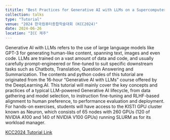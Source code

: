 ```yaml
---
tititle: "Best Practices for Generative AI with LLMs on a Supercomputer"
collection: talks
type: "Tutorial"
venue: "2024 한국컴퓨터종합학술대회 (KCC2024)"
date: 2024-06-26
location: "ICC 제주"
---
```


Generative AI with LLMs refers to the use of large language models like GPT-3 for generating human-like content, spanning text, images and even code. LLMs are trained on a vast amount of data and code, and usually carefully prompt-engineered or fine-tuned to suit specific downstream tasks such as Chatbots, Translation, Question Answering and Summarization. The contents and python codes of this tutorial are originated from the 16-hour “Generative AI with LLMs” course offered by the DeepLearning.AI. This tutorial will mainly cover the key concepts and practices of a typical LLM-powered Generative AI lifecycle, from data gathering and model selection, to instruction fine-tuning and RLHF-based alignment to human preference, to performance evaluation and deployment. For hands-on exercises, students will have access to the KISTI GPU cluster known as Neuron, which consists of 65 nodes with 260 GPUs (120 of NVIDIA A100 and 140 of NVIDIA V100 GPUs) running SLURM as for its workload manager.

[KCC2024 Tutorial Link](https://www.kiise.or.kr/conference/main/getContent.do?CC=KCC&CS=2024&PARENT_ID=011500&content_no=2011)
